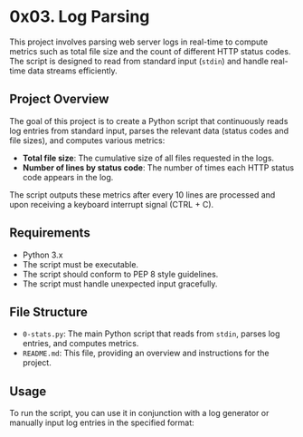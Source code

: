 # 0x03. Log Parsing

This project involves parsing web server logs in real-time to compute metrics such as total file size and the count of different HTTP status codes. The script is designed to read from standard input (`stdin`) and handle real-time data streams efficiently.

## Project Overview

The goal of this project is to create a Python script that continuously reads log entries from standard input, parses the relevant data (status codes and file sizes), and computes various metrics:

- **Total file size**: The cumulative size of all files requested in the logs.
- **Number of lines by status code**: The number of times each HTTP status code appears in the log.

The script outputs these metrics after every 10 lines are processed and upon receiving a keyboard interrupt signal (CTRL + C).

## Requirements

- Python 3.x
- The script must be executable.
- The script should conform to PEP 8 style guidelines.
- The script must handle unexpected input gracefully.

## File Structure

- `0-stats.py`: The main Python script that reads from `stdin`, parses log entries, and computes metrics.
- `README.md`: This file, providing an overview and instructions for the project.

## Usage

To run the script, you can use it in conjunction with a log generator or manually input log entries in the specified format:



